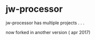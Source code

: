 jw-processor
===========

jw-processor has multiple projects . . . 

now forked in another version ( apr 2017)
